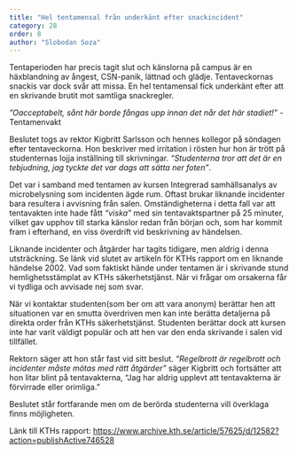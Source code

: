```yaml
---
title: "Hel tentamensal från underkänt efter snackincident"
category: 28
order: 8
author: "Slobodan Soza"
---
```


Tentaperioden har precis tagit slut och känslorna på campus är en häxblandning av ångest, CSN-panik, lättnad och glädje. Tentaveckornas snackis var dock svår att missa. En hel tentamensal fick underkänt efter att en skrivande brutit mot samtliga snackregler. 

_”Oacceptabelt, sånt här borde fångas upp innan det når det här stadiet!”_ - Tentamenvakt

Beslutet togs av rektor Kigbritt Sarlsson och hennes kollegor på söndagen efter tentaveckorna. Hon beskriver med irritation i rösten hur hon är trött på studenternas lojja inställning till skrivningar. _“Studenterna tror att det är en tebjudning, jag tyckte det var dags att sätta ner foten”_.

Det var i samband med tentamen av kursen Integrerad samhällsanalys av microbelysning som incidenten ägde rum. Oftast brukar liknande incidenter bara resultera i avvisning från salen. Omständigheterna i detta fall var att tentavakten inte hade fått _“viska”_ med sin tentavaktspartner på 25 minuter, vilket gav upphov till starka känslor redan från början och, som har kommit fram i efterhand, en viss överdrift vid beskrivning av händelsen. 

Liknande incidenter och åtgärder har tagits tidigare, men aldrig i denna utsträckning. Se länk vid slutet av artikeln för KTHs rapport om en liknande händelse 2002. Vad som faktiskt hände under tentamen är i skrivande stund hemlighetsstämplat av KTHs säkerhetstjänst. När vi frågar om orsakerna får vi tydliga och avvisade nej som svar. 

När vi kontaktar studenten(som ber om att vara anonym) berättar hen att situationen var en smutta överdriven men kan inte berätta detaljerna på direkta order från KTHs säkerhetstjänst. Studenten berättar dock att kursen inte har varit väldigt populär och att hen var den enda skrivande i salen vid tillfället. 

Rektorn säger att hon står fast vid sitt beslut. _“Regelbrott är regelbrott och incidenter måste mötas med rätt åtgärder”_ säger Kigbritt och fortsätter att hon litar blint på tentavakterna, “Jag har aldrig upplevt att tentavakterna är förvirrade eller orimliga.”

Beslutet står fortfarande men om de berörda studenterna vill överklaga finns möjligheten.

Länk till KTHs rapport: <span style="user-select: none;-moz-user-select: none;-ms-user-select: none;-khtml-user-select: none;-webkit-user-select: none;-webkit-touch-callout: none;">https://www.archive.kth.se/article/57625/d/12582?action=publishActive746528</span>